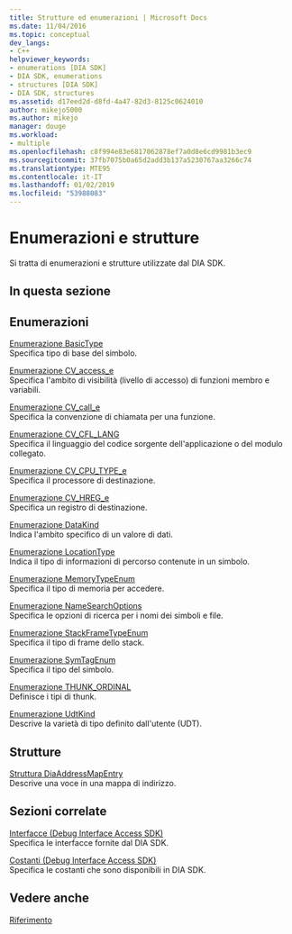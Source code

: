 ```yaml
---
title: Strutture ed enumerazioni | Microsoft Docs
ms.date: 11/04/2016
ms.topic: conceptual
dev_langs:
- C++
helpviewer_keywords:
- enumerations [DIA SDK]
- DIA SDK, enumerations
- structures [DIA SDK]
- DIA SDK, structures
ms.assetid: d17eed2d-d8fd-4a47-82d3-8125c0624010
author: mikejo5000
ms.author: mikejo
manager: douge
ms.workload:
- multiple
ms.openlocfilehash: c8f994e83e6817062878ef7a0d8e6cd9981b3ec9
ms.sourcegitcommit: 37fb7075b0a65d2add3b137a5230767aa3266c74
ms.translationtype: MTE95
ms.contentlocale: it-IT
ms.lasthandoff: 01/02/2019
ms.locfileid: "53988083"
---
```

# <a name="enumerations-and-structures"></a>Enumerazioni e strutture
Si tratta di enumerazioni e strutture utilizzate dal DIA SDK.  
  
## <a name="in-this-section"></a>In questa sezione  
  
## <a name="enumerations"></a>Enumerazioni  
 [Enumerazione BasicType](../../debugger/debug-interface-access/basictype.md)  
 Specifica tipo di base del simbolo.  
  
 [Enumerazione CV_access_e](../../debugger/debug-interface-access/cv-access-e.md)  
 Specifica l'ambito di visibilità (livello di accesso) di funzioni membro e variabili.  
  
 [Enumerazione CV_call_e](../../debugger/debug-interface-access/cv-call-e.md)  
 Specifica la convenzione di chiamata per una funzione.  
  
 [Enumerazione CV_CFL_LANG](../../debugger/debug-interface-access/cv-cfl-lang.md)  
 Specifica il linguaggio del codice sorgente dell'applicazione o del modulo collegato.  
  
 [Enumerazione CV_CPU_TYPE_e](../../debugger/debug-interface-access/cv-cpu-type-e.md)  
 Specifica il processore di destinazione.  
  
 [Enumerazione CV_HREG_e](../../debugger/debug-interface-access/cv-hreg-e.md)  
 Specifica un registro di destinazione.  
  
 [Enumerazione DataKind](../../debugger/debug-interface-access/datakind.md)  
 Indica l'ambito specifico di un valore di dati.  
  
 [Enumerazione LocationType](../../debugger/debug-interface-access/locationtype.md)  
 Indica il tipo di informazioni di percorso contenute in un simbolo.  
  
 [Enumerazione MemoryTypeEnum](../../debugger/debug-interface-access/memorytypeenum.md)  
 Specifica il tipo di memoria per accedere.  
  
 [Enumerazione NameSearchOptions](../../debugger/debug-interface-access/namesearchoptions.md)  
 Specifica le opzioni di ricerca per i nomi dei simboli e file.  
  
 [Enumerazione StackFrameTypeEnum](../../debugger/debug-interface-access/stackframetypeenum.md)  
 Specifica il tipo di frame dello stack.  
  
 [Enumerazione SymTagEnum](../../debugger/debug-interface-access/symtagenum.md)  
 Specifica il tipo del simbolo.  
  
 [Enumerazione THUNK_ORDINAL](../../debugger/debug-interface-access/thunk-ordinal.md)  
 Definisce i tipi di thunk.  
  
 [Enumerazione UdtKind](../../debugger/debug-interface-access/udtkind.md)  
 Descrive la varietà di tipo definito dall'utente (UDT).  
  
## <a name="structures"></a>Strutture  
 [Struttura DiaAddressMapEntry](../../debugger/debug-interface-access/diaaddressmapentry.md)  
 Descrive una voce in una mappa di indirizzo.  
  
## <a name="related-sections"></a>Sezioni correlate  
 [Interfacce (Debug Interface Access SDK)](../../debugger/debug-interface-access/interfaces-debug-interface-access-sdk.md)  
 Specifica le interfacce fornite dal DIA SDK.  
  
 [Costanti (Debug Interface Access SDK)](../../debugger/debug-interface-access/constants-debug-interface-access-sdk.md)  
 Specifica le costanti che sono disponibili in DIA SDK.  
  
## <a name="see-also"></a>Vedere anche  
 [Riferimento](../../debugger/debug-interface-access/debug-interface-access-sdk-reference.md)